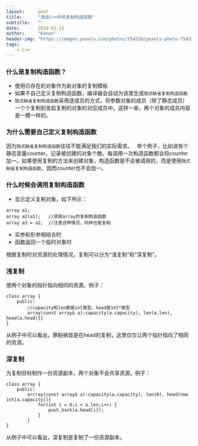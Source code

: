 ```yaml
---
layout:     post
title:      "浅谈C++中的复制构造函数"
subtitle:   ""
date:       2018-01-11
author:     "Kanon"
header-img: "https://images.pexels.com/photos/754339/pexels-photo-754339.jpeg?w=940&h=650&auto=compress&cs=tinysrgb"
tags:
    - C++
---
```


### 什么是复制构造函数？
- 使用已存在的对象作为新对象的复制模板
- 如果不自己定义复制构造函数，编译器会自动为该类生成`隐式缺省复制构造函数`
- `隐式缺省复制构造函数`采用逐成员的方式，将参数对象的成员（除了静态成员）一个个复制到发起复制的对象的对应成员中。这样一来，两个对象的成员内容是一模一样的。

### 为什么需要自己定义复制构造函数
因为`隐式缺省复制构造函数`往往不能满足我们的实际需求。  
举个例子，比如说有个静态变量counter，记录被创建的对象个数。每调用一次构造函数都会将counter加一。如果使用复制的方法来创建对象，构造函数是不会被调用的，而是使用`隐式缺省复制构造函数`，因而counter也不会加一。

### 什么时候会调用复制构造函数
- 显示定义复制对象，如下所示：
```
array a1;
array a2(a1);   //调用array的复制构造函数
array a3 = a2;  //注意这种情况，同样也是复制
```
- 实参和形参相结合时
- 函数返回一个临时对象时

根据复制时对资源的处理情况，复制可以分为“浅复制”和“深复制”。
### 浅复制
使两个对象的指针指向相同的资源。例子：
```
class array {
    public:
        //capacity和len都是int类型，head是int*类型
        array(const array& a):capacity(a.capacity), len(a.len), head(a.head){}
}
```
从例子中可以看出，罪魁祸首是在head的复制，这里仅仅让两个指针指向了相同的资源。

### 深复制
为复制目标制作一份资源副本，两个对象不会共享资源。例子：
```
class array {
    public:
        arrray(const array& a):capacity(a.capacity), len(0), head(new int[a.capacity]){
            for(int i = 0;i < a.len;i++) {
                push_back(a.head[i]);
            }
        }
}
```
从例子中可以看出，深复制是复制了一份资源副本。
<br><br><br><br>

